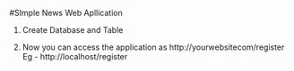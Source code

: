 #SImple News Web Apllication 

1. Create Database and Table

2. Now you can access the application as http://yourwebsitecom/register
   Eg - http://localhost/register
